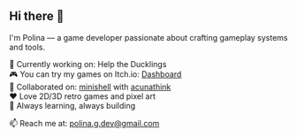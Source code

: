 ## Hi there 👋

I'm Polina — a game developer passionate about crafting gameplay systems and tools.

👾 Currently working on: Help the Ducklings  
🎮 You can try my games on Itch.io: [Dashboard](https://mulwe.itch.io/)  
🤝 Collaborated on: [minishell](https://github.com/Mulwe/minishell) with [acunathink](https://github.com/acunathink)  
❤️ Love 2D/3D retro games and pixel art  
🧠 Always learning, always building

📫 Reach me at: polina.g.dev@gmail.com
